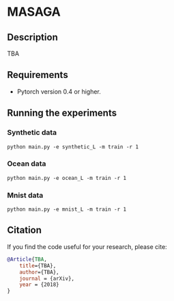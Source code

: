 # MASAGA
## Description

TBA


## Requirements

- Pytorch version 0.4 or higher.

## Running the experiments

### Synthetic data

```
python main.py -e synthetic_L -m train -r 1
```

### Ocean data

```
python main.py -e ocean_L -m train -r 1
```

### Mnist data

```
python main.py -e mnist_L -m train -r 1
```



## Citation 
If you find the code useful for your research, please cite:

```bibtex
@Article{TBA,
    title={TBA},
    author={TBA},
    journal = {arXiv},
    year = {2018}
}
```

